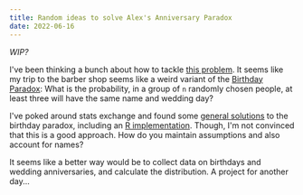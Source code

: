 ```yaml
---
title: Random ideas to solve Alex's Anniversary Paradox
date: 2022-06-16
---
```


_WIP?_

I've been thinking a bunch about how to tackle [this problem](/anniversary/). It seems like my trip
to the barber shop seems like a weird variant of the [Birthday Paradox](https://en.wikipedia.org/wiki/Birthday_problem):
What is the probability, in a group of `n` randomly chosen people, at least three will have the same name and wedding
day?

I've poked around stats exchange and found some [general solutions](https://stats.stackexchange.com/a/1718) to the
birthday paradox, including an [R implementation](https://stats.stackexchange.com/a/335132). Though, I'm not convinced
that this is a good approach. How do you maintain assumptions and also account for names?

It seems like a better way would be to collect data on birthdays and wedding anniversaries, and calculate the
distribution. A project for another day...
